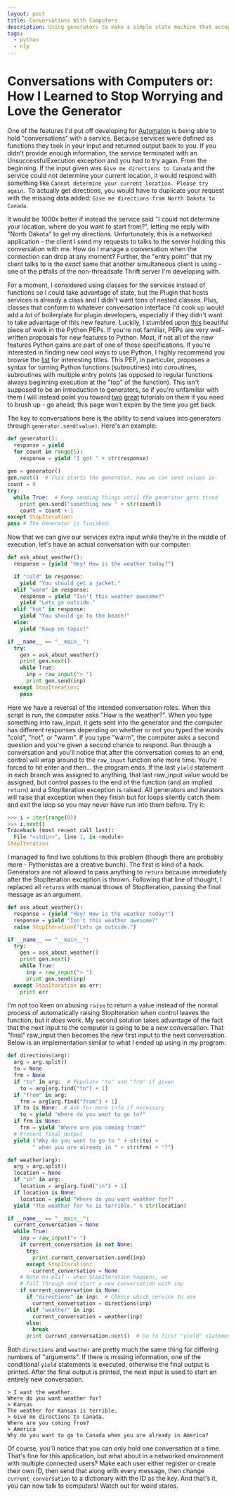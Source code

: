 ```yaml
---
layout: post
title: Conversations With Computers
description: Using generators to make a simple state machine that accepts input and produces output on each state change.
tags:
  - python
  - nlp
---
```


Conversations with Computers or: How I Learned to Stop Worrying and Love the Generator
======================================================================================


One of the features I'd put off developing for [Automaton](https://github.com/nemec/Automaton) is being able to hold
  "conversations" with a service. Because services were defined as functions
  they took in your input and returned output back to you. If you didn't
  provide enough information, the service terminated with an
  UnsuccessfulExecution exception and you had to try again. From the beginning.
  If the input given was `Give me directions to Canada` and the service could
  not determine your current location, it would respond with something like
  `Cannot determine your current location. Please try again.` To actually get
  directions, you would have to duplicate your request with the missing data
  added: `Give me directions from North Dakota to Canada`.

It would be 1000x better if instead the service said "I could not determine
  your location, where do you want to start from?", letting me reply with
  "North Dakota" to get my directions. Unfortunately, this is a networked
  application - the client I send my requests to talks to the server holding
  this conversation with me. How do I manage a conversation when the connection
  can drop at any moment? Further, the "entry point" that my client talks to
  is the *exact* same that another simultaneous client is using - one of the
  pitfalls of the non-threadsafe Thrift server I'm developing with.

For a moment, I considered using classes for the services instead of functions
  so I could take advantage of state, but the Plugin that hosts services is
  already a class and I didn't want tons of nested classes. Plus, classes 
  that conform to whatever conversation interface I'd cook up would add a
  *lot* of boilerplate for plugin developers, especially if they didn't want
  to take advantage of this new feature. Luckily, I stumbled upon
  [this](http://www.python.org/dev/peps/pep-0342/) beautiful piece of work in
  the Python PEPs. If you're not familiar, PEPs are very well-written proposals
  for new features to Python. Most, if not all of the new features Python gains
  are part of one of these specifications. If you're interested in finding new
  cool ways to use Python, I highly recommend you browse the
  [list](http://www.python.org/dev/peps/) for interesting titles. This PEP,
  in particular, proposes a syntax for turning Python functions (subroutines)
  into *co*routines, subroutines with multiple entry points (as opposed to
  regular functions always beginning execution at the "top" of the function).
  This isn't supposed to be an introduction to generators, so if you're
  unfamiliar with them I will instead point you toward
  [two](http://www.prasannatech.net/2009/07/introduction-python-generators.html)
  [great](http://wiki.python.org/moin/Generators) tutorials on them if you need
  to brush up - go ahead, this page won't expire by the time you get back.

The key to conversations here is the ability to send values into generators
  through `generator.send(value)`. Here's an example:
  
  ```python
  def generator():
    response = yield
    for count in range(5):
      response = yield "I got " + str(response)
    
  gen = generator()
  gen.next()  # This starts the generator, now we can send values in.
  count = 0
  try:
    while True:  # Keep sending things until the generator gets tired
      print gen.send("something new " + str(count))
      count = count + 1
  except StopIteration:
  pass # The Generator is finished.
  ```

Now that we can give our services extra input while they're in the middle of
  execution, let's have an actual conversation with our computer:

  ```python
  def ask_about_weather():
    response = (yield "Hey! How is the weather today?")

    if "cold" in response:
      yield "You should get a jacket."
    elif "warm" in response:
      response = yield "Isn't this weather awesome?"
      yield "Lets go outside."
    elif "hot" in response:
      yield "You should go to the beach!"
    else:
      yield "Keep on topic!"

  if __name__ == "__main__":
    try:
      gen = ask_about_weather()
      print gen.next()
      while True:
        inp = raw_input("> ")
        print gen.send(inp)
    except StopIteration:
      pass
  ```

Here we have a reversal of the intended conversation roles. When this script is
  run, the computer asks "How is the weather?". When you type something into
  raw_input, it gets sent into the generator and the computer has different
  responses depending on whether or not you typed the words "cold", "hot",
  or "warm". If you type "warm", the computer asks a second question and you're
  given a second chance to respond. Run through a conversation and you'll
  notice that after the conversation comes to an end, control will wrap around
  to the `raw_input` function one more time. You're forced to hit enter and
  then... the program ends. If the last `yield` statement in each branch was
  assigned to anything, that last raw_input value would be assigned, but
  control passes to the end of the function (and an implied `return`) and a
  StopIteration exception is raised. All generators and iterators will raise
  that exception when they finish but for loops silently catch them and exit
  the loop so you may never have run into them before. Try it:

  ```python
  >>> i = iter(range(0))
  >>> i.next()
  Traceback (most recent call last):
    File "<stdin>", line 1, in <module>
  StopIteration
  ```

I managed to find two solutions to this problem (though there are probably
  more - Pythonistas are a creative bunch). The first is kind of a hack.
  Generators are not allowed to pass anything to `return` because immediately
  after the StopIteration exception is thrown. Following that line of thought,
  I replaced all `return`s with manual throws of StopIteration, passing the
  final message as an argument.

  ```python
  def ask_about_weather():
    response = (yield "Hey! How is the weather today?")
    response = yield "Isn't this weather awesome?"
    raise StopIteration("Lets go outside.")

  if __name__ == "__main__":
    try:
      gen = ask_about_weather()
      print gen.next()
      while True:
        inp = raw_input("> ")
        print gen.send(inp)
    except StopIteration as err:
      print err
  ```

I'm not too keen on abusing `raise` to return a value instead of the normal
  process of automatically raising StopIteration when control leaves the
  function, but it _does_ work. My second solution takes advantage of the fact
  that the next input to the computer is going to be a _new_ conversation.
  That "final" raw_input then becomes the new first input to the next
  conversation. Below is an implementation similar to what I ended up using
  in my program:

  ```python
  def directions(arg):
    arg = arg.split()
    to = None
    frm = None
    if "to" in arg:  # Populate "to" and "frm" if given
      to = arg[arg.find("to") + 1]
    if "from" in arg:
      frm = arg[arg.find("from") + 1]
    if to is None:  # Ask for more info if necessary
      to = yield "Where do you want to go to?"
    if frm is None:
      frm = yield "Where are you coming from?"
    # Present final output
    yield ("Why do you want to go to " + str(to) +
          " when you are already in " + str(frm) + "?")

  def weather(arg):
    arg = arg.split()
    location = None
    if "in" in arg:
      location = arg[arg.find("in") + 1]
    if location is None:
      location = yield "Where do you want weather for?"
    yield "The weather for %s is terrible." % str(location)

  if __name__ == "__main__":
    current_conversation = None
    while True:
      inp = raw_input("> ")
      if current_conversation is not None:
        try:
          print current_conversation.send(inp)
        except StopIteration:
          current_conversation = None
      # Note no elif - when StopIteration happens, we
      # fall through and start a new conversation with inp
      if current_conversation is None:
        if "directions" in inp:  # Choose which service to use
          current_conversation = directions(inp)
        elif "weather" in inp:
          current_conversation = weather(inp)
        else:
          break
        print current_conversation.next()  # Go to first "yield" statement
  ```

Both `directions` and `weather` are pretty much the same thing for differing
  numbers of "arguments". If there is missing information, one of the 
  conditional `yield` statements is executed, otherwise the final output is
  printed. After the final output is printed, the next input is used to start
  an entirely new conversation.

  ```
  > I want the weather.
  Where do you want weather for?
  > Kansas
  The weather for Kansas is terrible.
  > Give me directions to Canada.
  Where are you coming from?
  > America
  Why do you want to go to Canada when you are already in America?
  ```

Of course, you'll notice that you can only hold one conversation at a time.
  That's fine for this application, but what about in a networked environment
  with multiple connected users? Make each user either register or create their
  own ID, then send that along with every message, then change
  `current_conversation` to a dictionary with the ID as the key. And that's
  it, you can now talk to computers! Watch out for weird stares.
